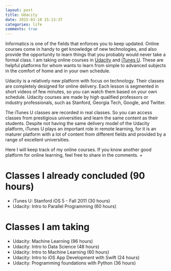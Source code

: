 ```yaml
---
layout: post
title: Udacity
date: 2015-03-10 15:13:37
categories: life
comments: true
---
```


Informatics is one of the fields that enforces you to keep updated. Online courses come in handy to get knowledge of new technologies, and also provide the opportunity to learn things that you probably would never take a formal class. I am taking online courses in [Udacity](https://www.udacity.com/) and [iTunes U](https://www.apple.com/itunes/).  These are helpful platforms for whom wants to learn from simple to advanced subjects in the comfort of home and in your own schedule.

Udacity is a relatively new platform with focus on technology. Their classes are completely designed for online delivery. Each lesson is segmented in short videos of few minutes, so you can watch them based on your own schedule. Udacity courses are made by high qualified professors or industry professionals, such as Stanford, Georgia Tech, Google, and Twitter.

The iTunes U classes are recorded in real classes. So you can access classes from prestigious universities and learn the same content as their students. Despite not having the same delivery model of the Udacity platform, iTunes U plays an important role in remote learning, for it is an maturer platform with a lot of content from different fields and provided by a range of excellent universities.

Here I will keep track of my online courses. If you know another good platform for online learning, feel free to share in the comments. +

# Classes I already concluded (90 hours)
* iTunes U: Stanford iOS 5 - Fall 2011 (30 hours)
* Udacity: Intro to Parallel Programming (60 hours)

# Classes I am taking
* Udacity: Machine Learning (96 hours)
* Udacity: Intro to Data Science (48 hours)
* Udacity: Intro to Machine Learning (60 hours)
* Udacity: Intro to iOS App Development with Swift (24 hours)
* Udacity: Programming foundations with Python (36 hours)
